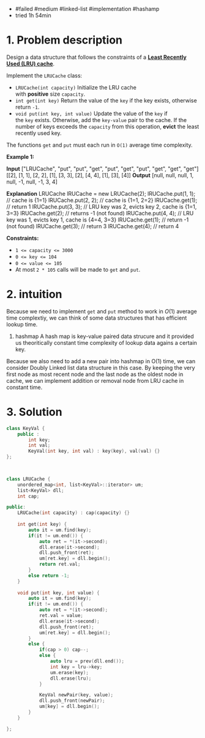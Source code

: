 
- #failed #medium #linked-list #implementation #hashamp
- tried 1h 54min

# 1. Problem description
Design a data structure that follows the constraints of a **[Least Recently Used (LRU) cache](https://en.wikipedia.org/wiki/Cache_replacement_policies#LRU)**.

Implement the `LRUCache` class:

- `LRUCache(int capacity)` Initialize the LRU cache with **positive** size `capacity`.
- `int get(int key)` Return the value of the `key` if the key exists, otherwise return `-1`.
- `void put(int key, int value)` Update the value of the `key` if the `key` exists. Otherwise, add the `key-value` pair to the cache. If the number of keys exceeds the `capacity` from this operation, **evict** the least recently used key.

The functions `get` and `put` must each run in `O(1)` average time complexity.

**Example 1:**

**Input**
["LRUCache", "put", "put", "get", "put", "get", "put", "get", "get", "get"]
[[2], [1, 1], [2, 2], [1], [3, 3], [2], [4, 4], [1], [3], [4]]
**Output**
[null, null, null, 1, null, -1, null, -1, 3, 4]

**Explanation**
LRUCache lRUCache = new LRUCache(2);
lRUCache.put(1, 1); // cache is {1=1}
lRUCache.put(2, 2); // cache is {1=1, 2=2}
lRUCache.get(1);    // return 1
lRUCache.put(3, 3); // LRU key was 2, evicts key 2, cache is {1=1, 3=3}
lRUCache.get(2);    // returns -1 (not found)
lRUCache.put(4, 4); // LRU key was 1, evicts key 1, cache is {4=4, 3=3}
lRUCache.get(1);    // return -1 (not found)
lRUCache.get(3);    // return 3
lRUCache.get(4);    // return 4

**Constraints:**

- `1 <= capacity <= 3000`
- `0 <= key <= 104`
- `0 <= value <= 105`
- At most `2 * 105` calls will be made to `get` and `put`.
# 2. intuition

Because we need to implement `get` and `put` method to work in $O(1)$ average time complextiy, we can think of some data structures that has efficient lookup time.

1. hashmap
	A hash map is key-value paired data strucure and it provided us theoritically constant time complexity of lookup data agains a certain key.

Because we also need to add a new pair into hashmap in O(1) time, we can consider Doubly Linked list data structure in this case.
By keeping the very first node as most recent node and the last node as the oldest node in cache, we can implement addition or removal node from LRU cache in constant time.

# 3. Solution
```cpp
class KeyVal {
    public :
        int key;
        int val;
        KeyVal(int key, int val) : key(key), val(val) {}
};

  

class LRUCache {
    unordered_map<int, list<KeyVal>::iterator> um;
    list<KeyVal> dll;
    int cap;

public:
    LRUCache(int capacity) : cap(capacity) {}
    
    int get(int key) {
        auto it = um.find(key);
        if(it != um.end()) {
            auto ret = *(it->second);
            dll.erase(it->second);
            dll.push_front(ret);
            um[ret.key] = dll.begin();
            return ret.val;
        }
        else return -1;
    }
    
    void put(int key, int value) {
        auto it = um.find(key);
        if(it != um.end()) {
            auto ret = *(it->second);
            ret.val = value;
            dll.erase(it->second);
            dll.push_front(ret);
            um[ret.key] = dll.begin();
        }
        else {
            if(cap > 0) cap--;
            else {
                auto lru = prev(dll.end());
                int key = lru->key;
                um.erase(key);
                dll.erase(lru);
            }

            KeyVal newPair(key, value);
            dll.push_front(newPair);
            um[key] = dll.begin();
        }
    }

};
```